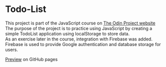 # Todo-List
This project is part of the JavaScript course on [The Odin Project website](https://www.theodinproject.com)  
The purpose of the project is to practice using JavaScript by creating a simple TodoList application using localStorage to store data.  
As an exercise later in the course, integration with Firebase was added. Firebase is used to provide Google authentication and database storage for users.

[Preview](https://jshc.github.io/odin-todolist/) on GitHub pages
